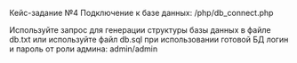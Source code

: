 Кейс-задание №4
Подключение к базе данных: /php/db_connect.php


Используйте запрос для генерации структуры базы данных в файле db.txt или используйте файл db.sql
при использовании готовой БД логин и пароль от роли админа: admin/admin
